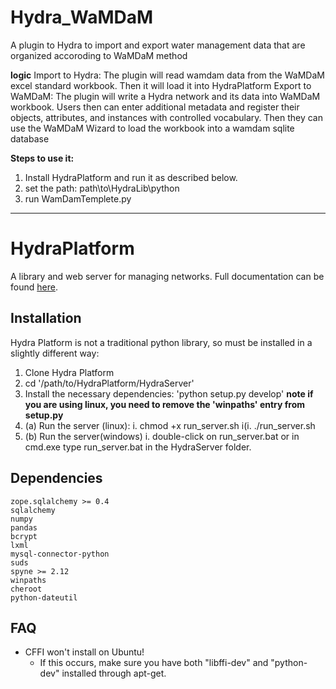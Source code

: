 

Hydra_WaMDaM
=============
A plugin to Hydra to import and export water management data that are organized accoroding to WaMDaM method

**logic** 
Import to Hydra: The plugin will read wamdam data from the WaMDaM excel standard workbook. Then it will load it into HydraPlatform
Export to WaMDaM: The plugin will write a Hydra network and its data into WaMDaM workbook. Users then can enter additional metadata and register their objects, attributes, and instances with controlled vocabulary. Then they can use the WaMDaM Wizard to load the workbook into a wamdam sqlite database 


**Steps to use it:**

1. Install HydraPlatform and run it as described below.
2. set the path: path\to\HydraLib\python
3. run WamDamTemplete.py


-----------------------------------------------------------------------------------------------------------------------


HydraPlatform
=============

A library and web server for managing networks. Full documentation can be found [here](http://umwrg.github.io/HydraPlatform/).

Installation
------------
Hydra Platform is not a traditional python library, so must be installed
in a slightly different way:

1. Clone Hydra Platform
2. cd '/path/to/HydraPlatform/HydraServer'
3. Install the necessary dependencies: 'python setup.py develop'
**note if you are using linux, you need to remove the 'winpaths' entry from setup.py**
4. (a) Run the server (linux):
  i. chmod +x run_server.sh
  i(i. ./run_server.sh
5. (b) Run the server(windows)
	i. double-click on run_server.bat or in cmd.exe type run_server.bat in the HydraServer folder.

Dependencies
------------
    zope.sqlalchemy >= 0.4
    sqlalchemy
    numpy
    pandas
    bcrypt
    lxml
    mysql-connector-python
    suds
    spyne >= 2.12
    winpaths
    cheroot
    python-dateutil

FAQ
---
- CFFI won't install on Ubuntu!
  - If this occurs, make sure you have both "libffi-dev" and "python-dev" installed through apt-get. 
